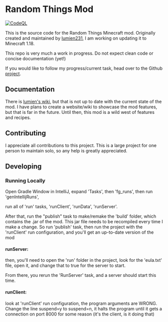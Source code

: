 # Random Things Mod
[![CodeQL](https://github.com/DanielKilgallon/Random-Things/actions/workflows/codeql-analysis.yml/badge.svg)](https://github.com/DanielKilgallon/Random-Things/actions/workflows/codeql-analysis.yml)

This is the source code for the Random Things Minecraft mod. Originally created and maintained by [lumien231](https://github.com/lumien231/Random-Things), I am working on updating it to Minecraft 1.18.

This repo is very much a work in progress. Do not expect clean code or concise documentation (yet!)

If you would like to follow my progress/current task, head over to the Github [project](https://github.com/DanielKilgallon/Random-Things/projects/1).

## Documentation
There is [lumien's wiki](https://lumien.net/rtwiki/), but that is not up to date with the current state of the mod. I have plans to create a website/wiki to showcase the mod features, but that is far in the future. Until then, this mod is a wild west of features and recipes.

## Contributing
I appreciate all contributions to this project. This is a large project for one person to maintain solo, so any help is greatly appreciated.

## Developing
### Running Locally
Open Gradle Window in IntelliJ,
expand 'Tasks', then 'fg_runs', then run 'genIntellijRuns',

run all of 'run' tasks, 'runClient', 'runData', 'runServer'.

After that, run the "publish" task to make/remake the 'build' folder, which contains the .jar of the mod.
This jar file needs to be recompiled every time I make a change. So run 'publish' task, then run the project with the 'runClient' run configuration, and you'll get an up-to-date version of the mod

#### runServer:
then, you'll need to open the 'run' folder in the project,
look for the 'eula.txt' file, open it, and change that to true for the server to start.

From there, you rerun the 'RunServer' task, and a server should start this time.

#### runClient:
look at 'runClient' run configuration, the program arguments are WRONG.
Change the line suspend=y to suspend=n, it halts the program until it gets a connection
on port 8000 for some reason (it's the client, is it doing that)
